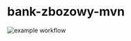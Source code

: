# bank-zbozowy-mvn

![example workflow](https://github.com/KamcioRamcio/bank-zbozowy-mvn/actions/workflows/ci.yml/badge.svg)
